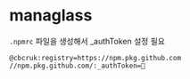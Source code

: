 # managlass

`.npmrc` 파일을 생성해서 \_authToken 설정 필요

```
@cbcruk:registry=https://npm.pkg.github.com
//npm.pkg.github.com/:_authToken=🔑
```
